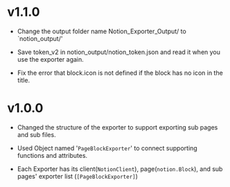 # v1.1.0

- Change the output folder name Notion_Exporter_Output/ to `notion_output/'

- Save token_v2 in notion_output/notion_token.json and read it when you use the exporter again.

- Fix the error that block.icon is not defined if the block has no icon in the title.

# v1.0.0

- Changed the structure of the exporter to support exporting sub pages and sub files.

- Used Object named '`PageBlockExporter`' to connect supporting functions and attributes.

- Each Exporter has its client(`NotionClient`), page(`notion.Block`), and sub pages' exporter list (`[PageBlockExporter]`)
